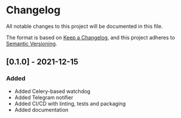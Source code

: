 # Changelog
All notable changes to this project will be documented in this file.

The format is based on [Keep a Changelog](https://keepachangelog.com/en/1.0.0/),
and this project adheres to [Semantic Versioning](https://semver.org/spec/v2.0.0.html).

## [0.1.0] - 2021-12-15
### Added
- Added Celery-based watchdog
- Added Telegram notifier
- Added CI/CD with linting, tests and packaging
- Added documentation
